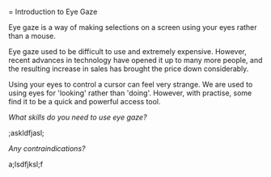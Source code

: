 = Introduction to Eye Gaze

Eye gaze is a way of making selections on a screen using your eyes
rather than a mouse.

Eye gaze used to be difficult to use and extremely expensive. However,
recent advances in technology have opened it up to many more people, and
the resulting increase in sales has brought the price down considerably.

Using your eyes to control a cursor can feel very strange. We are used
to using eyes for 'looking' rather than 'doing'. However, with practise,
some find it to be a quick and powerful access tool.

*What skills do you need to use eye gaze?*

;askldfjasl;

*Any contraindications?*

a;lsdfjksl;f
